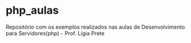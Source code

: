 # php_aulas
Repositório com os exemplos realizados nas aulas de Desenvolvimento para Servidores(php) - Prof. Lígia Prete 
